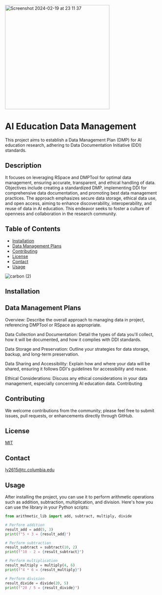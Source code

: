 <img width="342" alt="Screenshot 2024-02-19 at 23 11 37" src="https://github.com/lucyy88/Data-Management-Software/assets/160563186/635aae09-2264-4b0f-949f-6e96bfed549d">

#  AI Education Data Management
This project aims to establish a Data Management Plan (DMP) for AI education research, adhering to Data Documentation Initiative (DDI) standards. 

## Description
It focuses on leveraging RSpace and DMPTool for optimal data management, ensuring accurate, transparent, and ethical handling of data. Objectives include creating a standardized DMP, implementing DDI for comprehensive data documentation, and promoting best data management practices. The approach emphasizes secure data storage, ethical data use, and open access, aiming to enhance discoverability, interoperability, and reuse of data in AI education. This endeavor seeks to foster a culture of openness and collaboration in the research community.

## Table of Contents

- [Installation](#installation)
- [Data Management Plans](#data-management-plans)
- [Contributing](#contributing)
- [License](#license)
- [Contact](#contact)
- [Usage](#usage)

![carbon (2)](https://github.com/lucyy88/Data-Management-Software/assets/160563186/c8fb04a1-8452-48bc-91d5-37daa8145437)

## Installation

## Data Management Plans
Overview: Describe the overall approach to managing data in project, referencing DMPTool or RSpace as appropriate.  

Data Collection and Documentation: Detail the types of data you'll collect, how it will be documented, and how it complies with DDI standards.  

Data Storage and Preservation: Outline your strategies for data storage, backup, and long-term preservation.  

Data Sharing and Accessibility: Explain how and where your data will be shared, ensuring it follows DDI's guidelines for accessibility and reuse.  

Ethical Considerations: Discuss any ethical considerations in your data management, especially concerning AI education data.
Contributing

## Contributing
We welcome contributions from the community; please feel free to submit issues, pull requests, or enhancements directly through GitHub.

## License
[MIT](https://choosealicense.com/licenses/mit/)

## Contact
ly2615@tc.columbia.edu

## Usage

After installing the project, you can use it to perform arithmetic operations such as addition, subtraction, multiplication, and division. Here's how you can use the library in your Python scripts:

```python
from arithmetic_lib import add, subtract, multiply, divide

# Perform addition
result_add = add(5, 3)
print(f"5 + 3 = {result_add}")

# Perform subtraction
result_subtract = subtract(10, 2)
print(f"10 - 2 = {result_subtract}")

# Perform multiplication
result_multiply = multiply(4, 6)
print(f"4 * 6 = {result_multiply}")

# Perform division
result_divide = divide(20, 5)
print(f"20 / 5 = {result_divide}")



